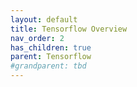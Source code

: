 ```yaml
---
layout: default
title: Tensorflow Overview
nav_order: 2
has_children: true
parent: Tensorflow
#grandparent: tbd
---
```

